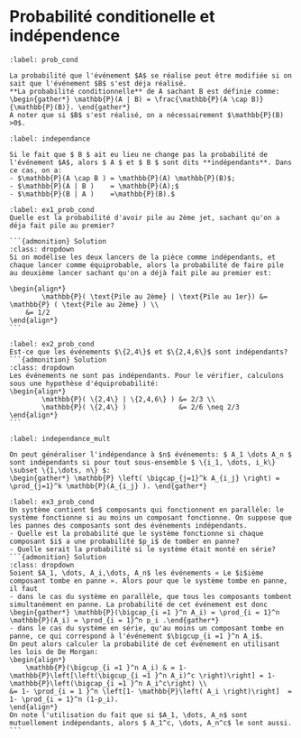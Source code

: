 # Probabilité conditionelle et indépendence

````{prf:definition} Probabilité conditionnelle
:label: prob_cond

La probabilité que l'événement $A$ se réalise peut être modifiée si on sait que l'événement $B$ s'est déja réalisé.
**La probabilité conditionnelle** de A sachant B est définie comme:
\begin{gather*} \mathbb{P}(A | B) = \frac{\mathbb{P}(A \cap B)}{\mathbb{P}(B)}. \end{gather*}
A noter que si $B$ s'est réalisé, on a nécessairement $\mathbb{P}(B) >0$.
````


````{prf:definition} Indépendance 
:label: independance

Si le fait que $ B $ ait eu lieu ne change pas la probabilité de l'événement $A$, alors $ A $ et $ B $ sont dits **indépendants**. Dans ce cas, on a:
- $\mathbb{P}(A \cap B ) = \mathbb{P}(A) \mathbb{P}(B)$; 
- $\mathbb{P}(A | B )    = \mathbb{P}(A);$
- $\mathbb{P}(B | A )    =\mathbb{P}(B).$
````

````{prf:example} Deux jets d'une pièce
:label: ex1_prob_cond
Quelle est la probabilité d'avoir pile au 2ème jet, sachant qu'on a déja fait pile au premier?    

```{admonition} Solution
:class: dropdown
Si on modélise les deux lancers de la pièce comme indépendants, et chaque lancer comme équiprobable, alors la probabilité de faire pile au deuxième lancer sachant qu'on a déjà fait pile au premier est:

\begin{align*}
        \mathbb{P}( \text{Pile au 2ème} | \text{Pile au 1er}) &= \mathbb{P} ( \text{Pile au 2ème} ) \\
    &= 1/2
\end{align*}  
```
````

````{prf:example} Jet de dé
:label: ex2_prob_cond
Est-ce que les événements $\{2,4\}$ et $\{2,4,6\}$ sont indépendants?
```{admonition} Solution
:class: dropdown
Les événements ne sont pas indépendants. Pour le vérifier, calculons sous une hypothèse d'équiprobabilité: 
\begin{align*}
        \mathbb{P}( \{2,4\} | \{2,4,6\} ) &= 2/3 \\
        \mathbb{P}( \{2,4\} )             &= 2/6 \neq 2/3
\end{align*}
```
````

````{prf:definition} Indépendance entre $n$ évènement
:label: independance_mult

On peut généraliser l'indépendance à $n$ événements: $ A_1 \dots A_n $ sont indépendants si pour tout sous-ensemble $ \{i_1, \dots, i_k\} \subset \{1,\dots, n\} $:
\begin{gather*} \mathbb{P} \left( \bigcap_{j=1}^k A_{i_j} \right) = \prod_{j=1}^k \mathbb{P}(A_{i_j} ). \end{gather*}
````

````{prf:example} Système redondant
:label: ex3_prob_cond
Un système contient $n$ composants qui fonctionnent en parallèle: le système fonctionne si au moins un composant fonctionne. On suppose que les pannes des composants sont des événements indépendants.
- Quelle est la probabilité que le système fonctionne si chaque composant $i$ a une probabilité $p_i$ de tomber en panne? 
- Quelle serait la probabilité si le système était monté en série?
```{admonition} Solution
:class: dropdown
Soient $A_1, \dots, A_i,\dots, A_n$ les événements « Le $i$ième composant tombe en panne ». Alors pour que le système tombe en panne, il faut 
- dans le cas du système en parallèle, que tous les composants tombent simultanément en panne. La probabilité de cet événement est donc
\begin{gather*} \mathbb{P}(\bigcap_{i =1 }^n A_i) = \prod_{i = 1}^n \mathbb{P}(A_i) = \prod_{i = 1}^n p_i .\end{gather*}
- dans le cas du système en série, qu'au moins un composant tombe en panne, ce qui correspond à l'événement $\bigcup_{i =1 }^n A_i$.
On peut alors calculer la probabilité de cet événement en utilisant les lois de De Morgan:
\begin{align*}
    \mathbb{P}(\bigcup_{i =1 }^n A_i) & = 1- \mathbb{P}\left[\left(\bigcup_{i =1 }^n A_i)^c \right)\right] = 1- \mathbb{P}\left(\bigcap_{i =1 }^n A_i^c\right) \\
&= 1- \prod_{i = 1 }^n \left[1- \mathbb{P}\left( A_i \right)\right]  = 1- \prod_{i = 1}^n (1-p_i).
\end{align*}
On note l'utilisation du fait que si $A_1, \dots, A_n$ sont mutuellement indépendants, alors $ A_1^c, \dots, A_n^c$ le sont aussi.
```
````
